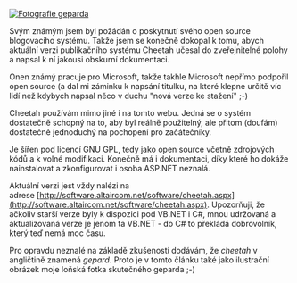 <!-- dcterms:identifier = aspnetcz#14 -->
<!-- dcterms:title = Jak Microsoft podporuje open source ;-) -->
<!-- dcterms:abstract = Nová verze publikačního systému CHEETAH volně ke stažení včetně zdrojových kódů. Pokud chcete vidět jak funguje tento web uvnitř, stáhněte si jeho zdrojáky! -->
<!-- np9:categoryId = 1 -->
<!-- x4w:category = IT -->
<!-- np9:authorId = 1 -->
<!-- np9:authorEmail = michal.valasek@altairis.cz -->
<!-- dcterms:creator = Michal Altair Valášek -->
<!-- dcterms:created = 2005-01-21T04:54:15.733+01:00 -->
<!-- dcterms:dateAccepted = 2005-01-21T04:54:15.733+01:00 -->

[![Fotografie geparda](http://gallery.rider.cz/locations/20040704_zoo_prague/20040704-182832-0000.jpg?w=212&h=300 "Gepard ze ZOO Praha")](http://gallery.rider.cz/locations/20040704_zoo_prague/20040704-182832-0000.jpg.xhtml) 

Svým známým jsem byl požádán o poskytnutí svého open source blogovacího systému. Takže jsem se konečně dokopal k tomu, abych aktuální verzi publikačního systému Cheetah učesal do zveřejnitelné polohy a napsal k ní jakousi obskurní dokumentaci.

Onen známý pracuje pro Microsoft, takže takhle Microsoft nepřímo podpořil open source (a dal mi záminku k napsání titulku, na které klepne určitě víc lidí než kdybych napsal něco v duchu "nová verze ke stažení" ;-)

Cheetah používám mimo jiné i na tomto webu. Jedná se o systém dostatečně schopný na to, aby byl reálně použitelný, ale přitom (doufám) dostatečně jednoduchý na pochopení pro začátečníky.

Je šířen pod licencí GNU GPL, tedy jako open source včetně zdrojových kódů a k volné modifikaci. Konečně má i dokumentaci, díky které ho dokáže nainstalovat a zkonfigurovat i osoba ASP.NET neznalá.

Aktuální verzi jest vždy nalézi na adrese [http://software.altaircom.net/software/cheetah.aspx](http://software.altaircom.net/software/cheetah.aspx). Upozorňuji, že ačkoliv starší verze byly k dispozici pod VB.NET i C#, mnou udržovaná a aktualizovaná verze je jenom ta VB.NET - do C# to překládá dobrovolník, který teď nemá moc času.

Pro opravdu neznalé na základě zkušeností dodávám, že *cheetah* v angličtině znamená *gepard*. Proto je v tomto článku také jako ilustrační obrázek moje loňská fotka skutečného geparda ;-)